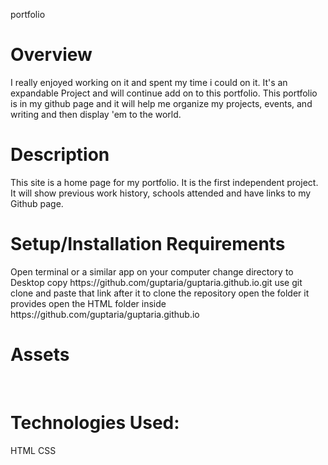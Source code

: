 portfolio


<h1>Overview</h1>

I really enjoyed working on it and spent my time i could on it. It's an expandable Project and will continue add on to this portfolio.
This portfolio is in my github page and it will help me organize my projects, events, and writing and then display 'em to the world.
<br>


<h1>Description</h1>
This site is a home page for my portfolio. It is the first independent project. It will show previous work history, schools attended and have links to my Github page.

<br>

<h1>Setup/Installation Requirements</h1>
Open terminal or a similar app on your computer
change directory to Desktop
copy https://github.com/guptaria/guptaria.github.io.git
use git clone and paste that link after it to clone the repository
open the folder it provides
open the HTML folder inside
https://github.com/guptaria/guptaria.github.io

<br>

<h1>Assets</h1>

<br>

<h1>Technologies Used:</h1>
HTML 
CSS 